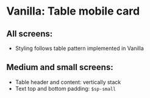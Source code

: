 # Vanilla: Table mobile card

## All screens:
- Styling follows table pattern implemented in Vanilla 

## Medium and small screens:
- Table header and content: vertically stack
- Text top and bottom padding: `$sp-small`

